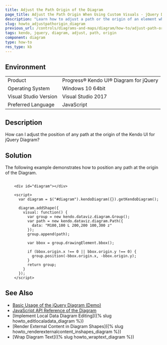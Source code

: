```yaml
---
title: Adjust the Path Origin of the Diagram
page_title: Adjust the Path Origin When Using Custom Visuals - jQuery Diagram
description: "Learn how to adjust a path or the origin of an element when using a custom visual in the Kendo UI for jQuery Diagram component."
slug: howto_adjustpathorigin_diagram
previous_url: /controls/diagrams-and-maps/diagram/how-to/adjust-path-origin
tags: kendo, jquery, diagram, adjust, path, origin
component: diagram
type: how-to
res_type: kb
---
```


## Environment

<table>
 <tr>
  <td>Product</td>
  <td>Progress® Kendo UI® Diagram for jQuery</td>
 </tr>
 <tr>
  <td>Operating System</td>
  <td>Windows 10 64bit</td>
 </tr>
 <tr>
  <td>Visual Studio Version</td>
  <td>Visual Studio 2017</td>
 </tr>
 <tr>
  <td>Preferred Language</td>
  <td>JavaScript</td>
 </tr>
</table>

## Description

How can I adjust the position of any path at the origin of the Kendo UI for jQuery Diagram?

## Solution

The following example demonstrates how to position any path at the origin of the Diagram.

```dojo

    <div id="diagram"></div>

    <script>
      var diagram = $("#diagram").kendoDiagram({}).getKendoDiagram();

      diagram.addShape({
        visual: function() {
          var group = new kendo.dataviz.diagram.Group();
          var path = new kendo.dataviz.diagram.Path({
            data: "M100,100 L 200,200 100,300 z"
          });
          group.append(path);

          var bbox = group.drawingElement.bbox();

          if (bbox.origin.x !== 0 || bbox.origin.y !== 0) {
            group.position(-bbox.origin.x, -bbox.origin.y);
          }
          return group;
        }
      });
    </script>

```

## See Also

* [Basic Usage of the jQuery Diagram (Demo)](https://demos.telerik.com/kendo-ui/diagram/index)
* [JavaScript API Reference of the Diagram](/api/javascript/dataviz/ui/diagram)
* [Implement Local Data Diagram Editing]({% slug howto_editlocaladata_diagram %})
* [Render External Content in Diagram Shapes]({% slug howto_renderexternalcontent_inshapes_diagram %})
* [Wrap Diagram Text]({% slug howto_wraptext_diagram %})
